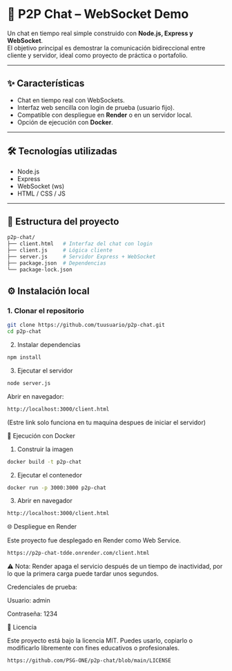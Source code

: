 # 💬 P2P Chat – WebSocket Demo

Un chat en tiempo real simple construido con **Node.js, Express y WebSocket**.  
El objetivo principal es demostrar la comunicación bidireccional entre cliente y servidor, ideal como proyecto de práctica o portafolio.

---

## ✨ Características

- Chat en tiempo real con WebSockets.
- Interfaz web sencilla con login de prueba (usuario fijo).
- Compatible con despliegue en **Render** o en un servidor local.
- Opción de ejecución con **Docker**.

---

## 🛠️ Tecnologías utilizadas

- Node.js
- Express
- WebSocket (ws)
- HTML / CSS / JS

---
## 📂 Estructura del proyecto

```bash
p2p-chat/
├── client.html   # Interfaz del chat con login
├── client.js     # Lógica cliente
├── server.js     # Servidor Express + WebSocket
├── package.json  # Dependencias
└── package-lock.json
```
## ⚙️ Instalación local

### 1. Clonar el repositorio
```bash
git clone https://github.com/tuusuario/p2p-chat.git
cd p2p-chat
```
2. Instalar dependencias
```bash
npm install
```
3. Ejecutar el servidor
```bash
node server.js
```
Abrir en navegador:
```bash
http://localhost:3000/client.html
```
(Estre link solo funciona en tu maquina despues de iniciar el servidor)

🐳 Ejecución con Docker
1. Construir la imagen
```bash
docker build -t p2p-chat
```
2. Ejecutar el contenedor
```bash
docker run -p 3000:3000 p2p-chat
```
3. Abrir en navegador
```bash
http://localhost:3000/client.html
```
🌐 Despliegue en Render

Este proyecto fue desplegado en Render como Web Service.
```bash
https://p2p-chat-tdde.onrender.com/client.html
```
⚠️ Nota: Render apaga el servicio después de un tiempo de inactividad, por lo que la primera carga puede tardar unos segundos.

Credenciales de prueba:

Usuario: admin

Contraseña: 1234

📜 Licencia

Este proyecto está bajo la licencia MIT.
Puedes usarlo, copiarlo o modificarlo libremente con fines educativos o profesionales.
```
https://github.com/PSG-ONE/p2p-chat/blob/main/LICENSE
```
